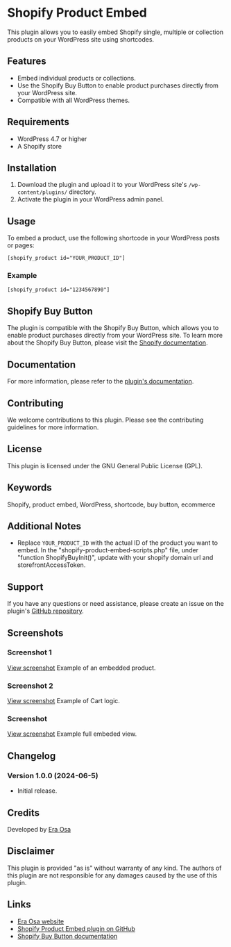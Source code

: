 # Shopify Product Embed

This plugin allows you to easily embed Shopify single, multiple or collection products on your WordPress site using shortcodes.

## Features

- Embed individual products or collections.
- Use the Shopify Buy Button to enable product purchases directly from your WordPress site.
- Compatible with all WordPress themes.

## Requirements

- WordPress 4.7 or higher
- A Shopify store


## Installation

1. Download the plugin and upload it to your WordPress site's `/wp-content/plugins/` directory.
2. Activate the plugin in your WordPress admin panel.

## Usage

To embed a product, use the following shortcode in your WordPress posts or pages:

```[shopify_product id="YOUR_PRODUCT_ID"]```

### Example

```[shopify_product id="1234567890"]```

## Shopify Buy Button

The plugin is compatible with the Shopify Buy Button, which allows you to enable product purchases directly from your WordPress site. To learn more about the Shopify Buy Button, please visit the [Shopify documentation](https://help.shopify.com/en/manual/products/details/buy-button).

## Documentation

For more information, please refer to the [plugin's documentation](https://github.com/eraosa/shopify-product-embed).

## Contributing

We welcome contributions to this plugin. Please see the contributing guidelines for more information.

## License

This plugin is licensed under the GNU General Public License (GPL).

## Keywords

Shopify, product embed, WordPress, shortcode, buy button, ecommerce

## Additional Notes

- Replace `YOUR_PRODUCT_ID` with the actual ID of the product you want to embed.
In the "shopify-product-embed-scripts.php" file, under "function ShopifyBuyInit()", update with your shopify domain url and storefrontAccessToken.

## Support

If you have any questions or need assistance, please create an issue on the plugin's [GitHub repository](https://github.com/eraosa/shopify-product-embed/issues).

## Screenshots

### Screenshot 1
[View screenshot](assets/screenshots/screenshot1.jpg)
Example of an embedded product.

### Screenshot 2
[View screenshot](assets/screenshots/screenshot2.jpg)
Example of Cart logic.

### Screenshot 
[View screenshot](assets/screenshots/screenshot3.jpg)
Example full embeded view.

## Changelog

### Version 1.0.0 (2024-06-5)
- Initial release.

## Credits

Developed by [Era Osa](https://eraosa.com/)

## Disclaimer

This plugin is provided "as is" without warranty of any kind. The authors of this plugin are not responsible for any damages caused by the use of this plugin.

## Links

- [Era Osa website](https://eraosa.com)
- [Shopify Product Embed plugin on GitHub](https://github.com/eraosa/shopify-product-embed)
- [Shopify Buy Button documentation](https://help.shopify.com/en/manual/products/details/buy-button)
